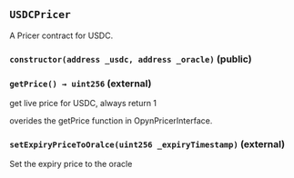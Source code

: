 ## `USDCPricer`

A Pricer contract for USDC.

### `constructor(address _usdc, address _oracle)` (public)

### `getPrice() → uint256` (external)

get live price for USDC, always return 1

overides the getPrice function in OpynPricerInterface.

### `setExpiryPriceToOralce(uint256 _expiryTimestamp)` (external)

Set the expiry price to the oracle
